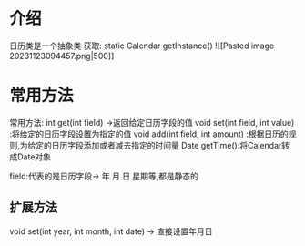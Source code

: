 # 介绍
日历类是一个抽象类
获取: static Calendar getInstance()
![[Pasted image 20231123094457.png|500]]
# 常用方法
常用方法:
  int get(int field) ->返回给定日历字段的值
  void set(int field, int value)  :将给定的日历字段设置为指定的值
  void add(int field, int amount) :根据日历的规则,为给定的日历字段添加或者减去指定的时间量
  Date getTime():将Calendar转成Date对象
      
field:代表的是日历字段-> 年 月 日 星期等,都是静态的    

## 扩展方法
void set(int year, int month, int date) -> 直接设置年月日